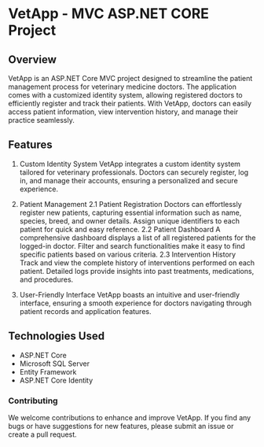 # VetApp - MVC ASP.NET CORE Project
## Overview
VetApp is an ASP.NET Core MVC project designed to streamline the patient management process for veterinary medicine doctors. The application comes with a customized identity system, allowing registered doctors to efficiently register and track their patients. With VetApp, doctors can easily access patient information, view intervention history, and manage their practice seamlessly.

## Features
1. Custom Identity System
VetApp integrates a custom identity system tailored for veterinary professionals. Doctors can securely register, log in, and manage their accounts, ensuring a personalized and secure experience.

2. Patient Management
2.1 Patient Registration
Doctors can effortlessly register new patients, capturing essential information such as name, species, breed, and owner details.
Assign unique identifiers to each patient for quick and easy reference.
2.2 Patient Dashboard
A comprehensive dashboard displays a list of all registered patients for the logged-in doctor.
Filter and search functionalities make it easy to find specific patients based on various criteria.
2.3 Intervention History
Track and view the complete history of interventions performed on each patient.
Detailed logs provide insights into past treatments, medications, and procedures.
3. User-Friendly Interface
VetApp boasts an intuitive and user-friendly interface, ensuring a smooth experience for doctors navigating through patient records and application features.
## Technologies Used

- ASP.NET Core
- Microsoft SQL Server
- Entity Framework
- ASP.NET Core Identity
### Contributing
We welcome contributions to enhance and improve VetApp. If you find any bugs or have suggestions for new features, please submit an issue or create a pull request.
